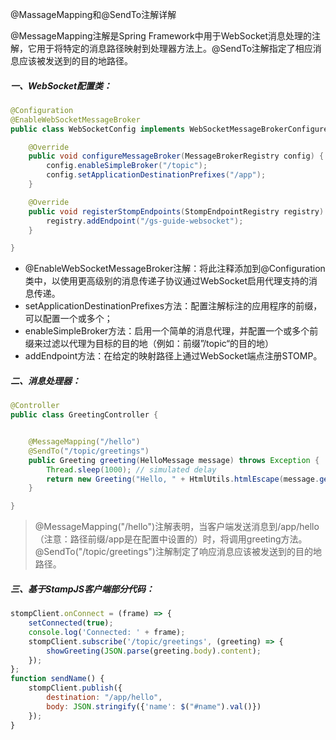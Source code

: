 @MassageMapping和@SendTo注解详解

@MessageMapping注解是Spring Framework中用于WebSocket消息处理的注解，它用于将特定的消息路径映射到处理器方法上。@SendTo注解指定了相应消息应该被发送到的目的地路径。

##### 一、WebSocket配置类：

```java
@Configuration
@EnableWebSocketMessageBroker
public class WebSocketConfig implements WebSocketMessageBrokerConfigurer {

    @Override
    public void configureMessageBroker(MessageBrokerRegistry config) {
        config.enableSimpleBroker("/topic");
        config.setApplicationDestinationPrefixes("/app");
    }

    @Override
    public void registerStompEndpoints(StompEndpointRegistry registry) {
        registry.addEndpoint("/gs-guide-websocket");
    }

}
```

- @EnableWebSocketMessageBroker注解：将此注释添加到@Configuration类中，以使用更高级别的消息传递子协议通过WebSocket启用代理支持的消息传递。
- setApplicationDestinationPrefixes方法：配置注解标注的应用程序的前缀，可以配置一个或多个；
- enableSimpleBroker方法：启用一个简单的消息代理，并配置一个或多个前缀来过滤以代理为目标的目的地（例如：前缀”/topic“的目的地）
- addEndpoint方法：在给定的映射路径上通过WebSocket端点注册STOMP。

##### 二、消息处理器：

```java
@Controller
public class GreetingController {


    @MessageMapping("/hello")
    @SendTo("/topic/greetings")
    public Greeting greeting(HelloMessage message) throws Exception {
        Thread.sleep(1000); // simulated delay
        return new Greeting("Hello, " + HtmlUtils.htmlEscape(message.getName()) + "!");
    }

}
```

> @MessageMapping("/hello")注解表明，当客户端发送消息到/app/hello（注意：路径前缀/app是在配置中设置的）时，将调用greeting方法。@SendTo("/topic/greetings")注解制定了响应消息应该被发送到的目的地路径。

##### 三、基于StampJS客户端部分代码：

```js
stompClient.onConnect = (frame) => {
    setConnected(true);
    console.log('Connected: ' + frame);
    stompClient.subscribe('/topic/greetings', (greeting) => {
        showGreeting(JSON.parse(greeting.body).content);
    });
};
function sendName() {
    stompClient.publish({
        destination: "/app/hello",
        body: JSON.stringify({'name': $("#name").val()})
    });
}
```

